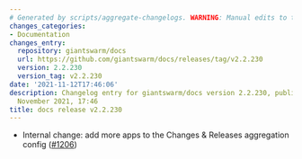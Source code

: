 ```yaml
---
# Generated by scripts/aggregate-changelogs. WARNING: Manual edits to this files will be overwritten.
changes_categories:
- Documentation
changes_entry:
  repository: giantswarm/docs
  url: https://github.com/giantswarm/docs/releases/tag/v2.2.230
  version: 2.2.230
  version_tag: v2.2.230
date: '2021-11-12T17:46:06'
description: Changelog entry for giantswarm/docs version 2.2.230, published on 12
  November 2021, 17:46
title: docs release v2.2.230
---
```


- Internal change: add more apps to the Changes & Releases aggregation config ([#1206](https://github.com/giantswarm/docs/pull/1206))
